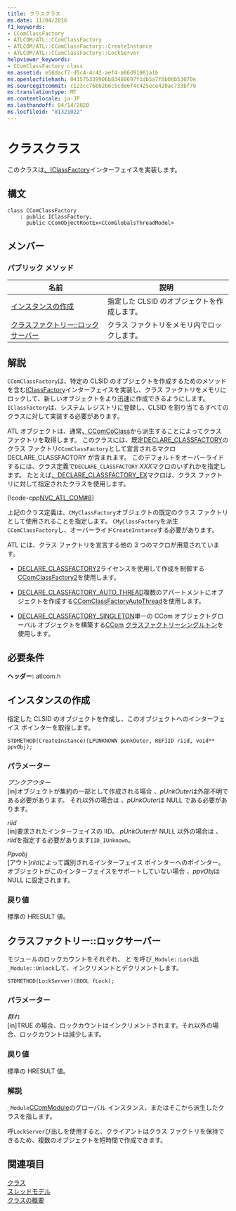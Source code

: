 ```yaml
---
title: クラスクラス
ms.date: 11/04/2016
f1_keywords:
- CComClassFactory
- ATLCOM/ATL::CComClassFactory
- ATLCOM/ATL::CComClassFactory::CreateInstance
- ATLCOM/ATL::CComClassFactory::LockServer
helpviewer_keywords:
- CComClassFactory class
ms.assetid: e56dacf7-d5c4-4c42-aef4-a86d91981a1b
ms.openlocfilehash: 041575339906b83488697f1db5a7f8b08b53070e
ms.sourcegitcommit: c123cc76bb2b6c5cde6f4c425ece420ac733bf70
ms.translationtype: MT
ms.contentlocale: ja-JP
ms.lasthandoff: 04/14/2020
ms.locfileid: "81321022"
---
```

# <a name="ccomclassfactory-class"></a>クラスクラス

このクラスは[、IClassFactory](/windows/win32/api/unknwnbase/nn-unknwnbase-iclassfactory)インターフェイスを実装します。

## <a name="syntax"></a>構文

```
class CComClassFactory
    : public IClassFactory,
      public CComObjectRootEx<CComGlobalsThreadModel>
```

## <a name="members"></a>メンバー

### <a name="public-methods"></a>パブリック メソッド

|名前|説明|
|----------|-----------------|
|[インスタンスの作成](#createinstance)|指定した CLSID のオブジェクトを作成します。|
|[クラスファクトリー::ロックサーバー](#lockserver)|クラス ファクトリをメモリ内でロックします。|

## <a name="remarks"></a>解説

`CComClassFactory`は、特定の CLSID のオブジェクトを作成するためのメソッドを含む[IClassFactory](/windows/win32/api/unknwnbase/nn-unknwnbase-iclassfactory)インターフェイスを実装し、クラス ファクトリをメモリにロックして、新しいオブジェクトをより迅速に作成できるようにします。 `IClassFactory`は、システム レジストリに登録し、CLSID を割り当てるすべてのクラスに対して実装する必要があります。

ATL オブジェクトは、通常[、CComCoClass](../../atl/reference/ccomcoclass-class.md)から派生することによってクラス ファクトリを取得します。 このクラスには、既定[DECLARE_CLASSFACTORY](aggregation-and-class-factory-macros.md#declare_classfactory)のクラス ファクトリ`CComClassFactory`として宣言されるマクロ DECLARE_CLASSFACTORY が含まれます。 このデフォルトをオーバーライドするには、クラス定義で`DECLARE_CLASSFACTORY` *XXX*マクロのいずれかを指定します。 たとえば[、DECLARE_CLASSFACTORY_EX](aggregation-and-class-factory-macros.md#declare_classfactory_ex)マクロは、クラス ファクトリに対して指定されたクラスを使用します。

[!code-cpp[NVC_ATL_COM#8](../../atl/codesnippet/cpp/ccomclassfactory-class_1.h)]

上記のクラス定義は、`CMyClassFactory`オブジェクトの既定のクラス ファクトリとして使用されることを指定します。 `CMyClassFactory`を派生`CComClassFactory`し、オーバーライド`CreateInstance`する必要があります。

ATL には、クラス ファクトリを宣言する他の 3 つのマクロが用意されています。

- [DECLARE_CLASSFACTORY2](aggregation-and-class-factory-macros.md#declare_classfactory2)ライセンスを使用して作成を制御する[CComClassFactory2](../../atl/reference/ccomclassfactory2-class.md)を使用します。

- [DECLARE_CLASSFACTORY_AUTO_THREAD](aggregation-and-class-factory-macros.md#declare_classfactory_auto_thread)複数のアパートメントにオブジェクトを作成する[CComClassFactoryAutoThread](../../atl/reference/ccomclassfactoryautothread-class.md)を使用します。

- [DECLARE_CLASSFACTORY_SINGLETON](aggregation-and-class-factory-macros.md#declare_classfactory_singleton)単一の CCom オブジェクトグローバル オブジェクトを構築する[CCom](../../atl/reference/ccomobjectglobal-class.md) [クラスファクトリーシングルトン](../../atl/reference/ccomclassfactorysingleton-class.md)を使用します。

## <a name="requirements"></a>必要条件

**ヘッダー:** atlcom.h

## <a name="ccomclassfactorycreateinstance"></a><a name="createinstance"></a>インスタンスの作成

指定した CLSID のオブジェクトを作成し、このオブジェクトへのインターフェイス ポインターを取得します。

```
STDMETHOD(CreateInstance)(LPUNKNOWN pUnkOuter, REFIID riid, void** ppvObj);
```

### <a name="parameters"></a>パラメーター

*プンクアウター*<br/>
[in]オブジェクトが集約の一部として作成される場合 *、pUnkOuter*は外部不明である必要があります。 それ以外の場合は *、pUnkOuter*は NULL である必要があります。

*riid*<br/>
[in]要求されたインターフェイスの IID。 *pUnkOuter*が NULL 以外の場合は *、riid*を指定する必要があります`IID_IUnknown`。

*Ppvobj*<br/>
[アウト]*riid*によって識別されるインターフェイス ポインターへのポインター。 オブジェクトがこのインターフェイスをサポートしていない場合 *、ppvObj*は NULL に設定されます。

### <a name="return-value"></a>戻り値

標準の HRESULT 値。

## <a name="ccomclassfactorylockserver"></a><a name="lockserver"></a>クラスファクトリー::ロックサーバー

モジュールのロックカウントをそれぞれ、 と を呼び`_Module::Lock`出`_Module::Unlock`して、インクリメントとデクリメントします。

```
STDMETHOD(LockServer)(BOOL fLock);
```

### <a name="parameters"></a>パラメーター

*群れ*<br/>
[in]TRUE の場合、ロックカウントはインクリメントされます。それ以外の場合、ロックカウントは減少します。

### <a name="return-value"></a>戻り値

標準の HRESULT 値。

### <a name="remarks"></a>解説

`_Module`[CComModule](../../atl/reference/ccommodule-class.md)のグローバル インスタンス、またはそこから派生したクラスを指します。

呼`LockServer`び出しを使用すると、クライアントはクラス ファクトリを保持できるため、複数のオブジェクトを短時間で作成できます。

## <a name="see-also"></a>関連項目

[クラス](../../atl/reference/ccomobjectrootex-class.md)<br/>
[スレッドモデル](atl-typedefs.md#ccomglobalsthreadmodel)<br/>
[クラスの概要](../../atl/atl-class-overview.md)
